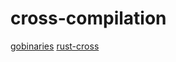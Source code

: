 # cross-compilation

[gobinaries](https://github.com/tj/gobinaries)
[rust-cross](https://github.com/japaric/rust-cross)

